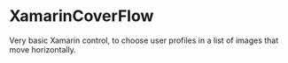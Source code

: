 # XamarinCoverFlow
Very basic Xamarin control, to choose user profiles in a list of images that move horizontally.
